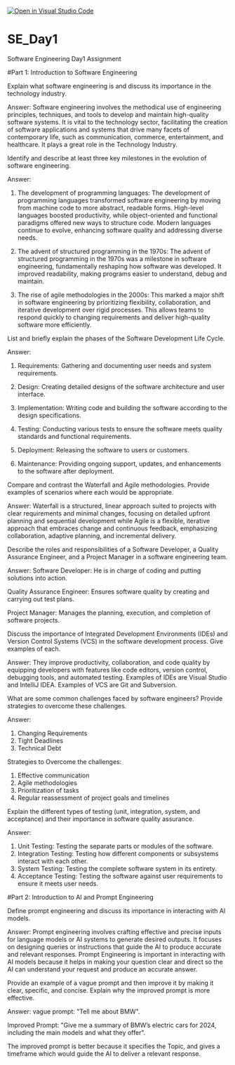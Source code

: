 [![Open in Visual Studio Code](https://classroom.github.com/assets/open-in-vscode-2e0aaae1b6195c2367325f4f02e2d04e9abb55f0b24a779b69b11b9e10269abc.svg)](https://classroom.github.com/online_ide?assignment_repo_id=15560034&assignment_repo_type=AssignmentRepo)
# SE_Day1
Software Engineering Day1 Assignment

#Part 1: Introduction to Software Engineering

Explain what software engineering is and discuss its importance in the technology industry.

Answer: 
Software engineering involves the methodical use of engineering principles, techniques, and tools to develop and maintain high-quality software systems. It is vital to the technology sector, facilitating the creation of software applications and systems that drive many facets of contemporary life, such as communication, commerce, entertainment, and healthcare. It plays a great role in the Technology Industry.



Identify and describe at least three key milestones in the evolution of software engineering.

Answer:
1. The development of programming languages: The development of programming languages transformed software engineering by moving from machine code to more abstract, readable forms. High-level languages boosted productivity, while object-oriented and functional paradigms offered new ways to structure code. Modern languages continue to evolve, enhancing software quality and addressing diverse needs.
   
2. The advent of structured programming in the 1970s: The advent of structured programming in the 1970s was a milestone in software engineering, fundamentally reshaping how software was developed. It improved readability, making programs easier to understand, debug and maintain.

3. The rise of agile methodologies in the 2000s: This marked a major shift in software engineering by prioritizing flexibility, collaboration, and iterative development over rigid processes. This allows teams to respond quickly to changing requirements and deliver high-quality software more efficiently.


List and briefly explain the phases of the Software Development Life Cycle.

Answer:
1. Requirements: Gathering and documenting user needs and system requirements.

2. Design: Creating detailed designs of the software architecture and user interface.

3. Implementation: Writing code and building the software according to the design specifications.

4. Testing: Conducting various tests to ensure the software meets quality standards and functional requirements.

5. Deployment: Releasing the software to users or customers.

6. Maintenance: Providing ongoing support, updates, and enhancements to the software after deployment.



Compare and contrast the Waterfall and Agile methodologies. Provide examples of scenarios where each would be appropriate.

Answer:
Waterfall is a structured, linear approach suited to projects with clear requirements and minimal changes, focusing on detailed upfront planning and sequential development while Agile is a flexible, iterative approach that embraces change and continuous feedback, emphasizing collaboration, adaptive planning, and incremental delivery.

Describe the roles and responsibilities of a Software Developer, a Quality Assurance Engineer, and a Project Manager in a software engineering team.

Answer:
Software Developer: He is in charge of coding and putting solutions into action.

Quality Assurance Engineer: Ensures software quality by creating and carrying out test plans.

Project Manager: Manages the planning, execution, and completion of software projects.


Discuss the importance of Integrated Development Environments (IDEs) and Version Control Systems (VCS) in the software development process. Give examples of each.

Answer:
They improve productivity, collaboration, and code quality by equipping developers with features like code editors, version control, debugging tools, and automated testing.
Examples of IDEs are Visual Studio and IntelliJ IDEA.
Examples of VCS are Git and Subversion.


What are some common challenges faced by software engineers? Provide strategies to overcome these challenges.

Answer:
1. Changing Requirements
2. Tight Deadlines
3. Technical Debt

Strategies to Overcome the challenges:
1. Effective communication
2. Agile methodologies
3. Prioritization of tasks
4. Regular reassessment of project goals and timelines

Explain the different types of testing (unit, integration, system, and acceptance) and their importance in software quality assurance.

Answer:
1. Unit Testing: Testing the separate parts or modules of the software.
2. Integration Testing: Testing how different components or subsystems interact with each other.
3. System Testing: Testing the complete software system in its entirety.
4. Acceptance Testing: Testing the software against user requirements to ensure it meets user needs.

#Part 2: Introduction to AI and Prompt Engineering


Define prompt engineering and discuss its importance in interacting with AI models.

Answer:
Prompt engineering involves crafting effective and precise inputs for language models or AI systems to generate desired outputs. It focuses on designing queries or instructions that guide the AI to produce accurate and relevant responses. Prompt Engineering is important in interacting with AI models because it helps in making your question clear and direct so the AI can understand your request and produce an accurate answer.


Provide an example of a vague prompt and then improve it by making it clear, specific, and concise. Explain why the improved prompt is more effective.

Answer:
vague prompt: "Tell me about BMW".

Improved Prompt: "Give me a summary of BMW’s electric cars for 2024, including the main models and what they offer".

The improved prompt is better because it specifies the Topic, and gives a timeframe which would guide the AI to deliver a relevant response. 
